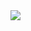 <img src="https://capsule-render.vercel.app/api?type=waving&color=gradient&height=200&section=header&text=hey%20Everyone&fontSize=60&animation=fade" />
